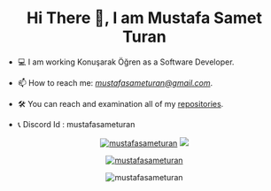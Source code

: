 <h1 align="center">Hi There 👋, I am Mustafa Samet Turan</h1>

- 💻 I am working Konuşarak Öğren as a Software Developer.

- 📫 How to reach me: *mustafasameturan@gmail.com*.

- 🛠️ You can reach and examination all of my [repositories](https://github.com/mustafasameturan?tab=repositories).

- 📞 Discord Id : mustafasameturan

<p align="center">
<a href="https://www.linkedin.com/in/mustafasameturan/" target="blank"><img src="https://img.shields.io/badge/LinkedIn-0077B5?style=for-the-badge&logo=linkedin&logoColor=white" alt="mustafasameturan"></a>
<a href="https://www.instagram.com/mistikk_/"> <img src="https://img.shields.io/badge/Instagram-E4405F?style=for-the-badge&logo=instagram&logoColor=white"></img> </a>
</p>


<p align="center"> <a href="https://github-readme-stats.vercel.app/api?username=mustafasameturan&show_icons=true&theme=radical" alt="mustafasameturan"><img src="https://github-readme-stats.vercel.app/api?username=mustafasameturan&show_icons=true&theme=radical" alt="mustafasameturan" /></a> </p> 

<p align="center"> <img src="https://komarev.com/ghpvc/?username=mustafasameturan&label=Profile%20views&color=0e75b6&style=flat" alt="mustafasameturan" /> </p>
